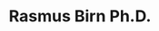 ---
title: "Rasmus Birn Ph.D."
presenter_id: rasmus_birn
layout: member_all_presentations
permalink: /member_full_publications/:presenter_id/
---